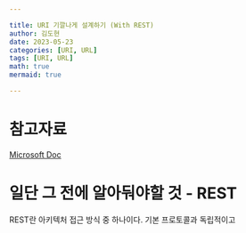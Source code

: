 ```yaml
---

title: URI 기깔나게 설계하기 (With REST)
author: 김도현
date: 2023-05-23
categories: [URI, URL]
tags: [URI, URL]
math: true
mermaid: true

---
```


# 참고자료

[Microsoft Doc](https://learn.microsoft.com/en-us/azure/architecture/best-practices/api-design#organize-the-api-design-around-resources)

# 일단 그 전에 알아둬야할 것 - REST

REST란 아키텍처 접근 방식 중 하나이다. 기본 프로토콜과 독립적이고
